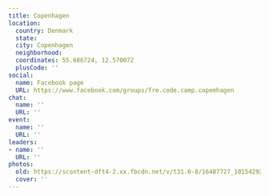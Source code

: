 ```yaml
---
title: Copenhagen
location:
  country: Denmark
  state: 
  city: Copenhagen
  neighborhood: 
  coordinates: 55.686724, 12.570072
  plusCode: ''
social:
  name: Facebook page
  URL: https://www.facebook.com/groups/fre.code.camp.copemhagen
chat:
  name: ''
  URL: ''
event:
  name: ''
  URL: ''
leaders:
- name: ''
  URL: ''
photos:
  old: https://scontent-dft4-2.xx.fbcdn.net/v/t31.0-8/16487727_10154292916145060_4862642589348659548_o.jpg?oh=3d2802984a7df0506d020d7ef6c24adf&oe=595F41C5
  cover: ''
---
```

